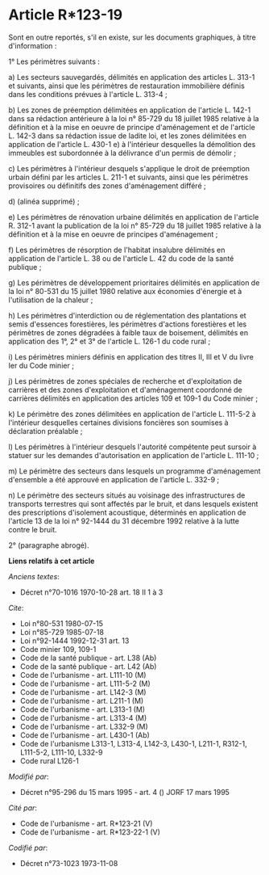 # Article R*123-19

Sont en outre reportés, s'il en existe, sur les documents graphiques, à titre d'information :

1° Les périmètres suivants :

a) Les secteurs sauvegardés, délimités en application des articles L. 313-1 et suivants, ainsi que les périmètres de
restauration immobilière définis dans les conditions prévues à l'article L. 313-4 ;

b) Les zones de préemption délimitées en application de l'article L. 142-1 dans sa rédaction antérieure à la loi n° 85-729 du
18 juillet 1985 relative à la définition et à la mise en oeuvre de principe d'aménagement et de l'article L. 142-3 dans sa
rédaction issue de ladite loi, et les zones délimitées en application de l'article L. 430-1 e) à l'intérieur desquelles la
démolition des immeubles est subordonnée à la délivrance d'un permis de démolir ;

c) Les périmètres à l'intérieur desquels s'applique le droit de préemption urbain défini par les articles L. 211-1 et
suivants, ainsi que les périmètres provisoires ou définitifs des zones d'aménagement différé ;

d) (alinéa supprimé) ;

e) Les périmètres de rénovation urbaine délimités en application de l'article R. 312-1 avant la publication de la loi n°
85-729 du 18 juillet 1985 relative à la définition et à la mise en oeuvre de principes d'aménagement ;

f) Les périmètres de résorption de l'habitat insalubre délimités en application de l'article L. 38 ou de l'article L. 42 du
code de la santé publique ;

g) Les périmètres de développement prioritaires délimités en application de la loi n° 80-531 du 15 juillet 1980 relative aux
économies d'énergie et à l'utilisation de la chaleur ;

h) Les périmètres d'interdiction ou de réglementation des plantations et semis d'essences forestières, les périmètres
d'actions forestières et les périmètres de zones dégradées à faible taux de boisement, délimités en application des 1°, 2° et
3° de l'article L. 126-1 du code rural ;

i) Les périmètres miniers définis en application des titres II, III et V du livre Ier du Code minier ;

j) Les périmètres de zones spéciales de recherche et d'exploitation de carrières et des zones d'exploitation et d'aménagement
coordonné de carrières délimités en application des articles 109 et 109-1 du Code minier ;

k) Le périmètre des zones délimitées en application de l'article L. 111-5-2 à l'intérieur desquelles certaines divisions
foncières son soumises à déclaration préalable ;

l) Les périmètres à l'intérieur desquels l'autorité compétente peut sursoir à statuer sur les demandes d'autorisation en
application de l'article L. 111-10 ;

m) Le périmètre des secteurs dans lesquels un programme d'aménagement d'ensemble a été approuvé en application de l'article
L. 332-9 ;

n) Le périmètre des secteurs situés au voisinage des infrastructures de transports terrestres qui sont affectés par le bruit,
et dans lesquels existent des prescriptions d'isolement acoustique, déterminés en application de l'article 13 de la loi n°
92-1444 du 31 décembre 1992 relative à la lutte contre le bruit.

2° (paragraphe abrogé).

**Liens relatifs à cet article**

_Anciens textes_:

  - Décret n°70-1016 1970-10-28 art. 18 II 1 à 3

_Cite_:

  - Loi n°80-531 1980-07-15
  - Loi n°85-729 1985-07-18
  - Loi n°92-1444 1992-12-31 art. 13
  - Code minier 109, 109-1
  - Code de la santé publique - art. L38 (Ab)
  - Code de la santé publique - art. L42 (Ab)
  - Code de l'urbanisme - art. L111-10 (M)
  - Code de l'urbanisme - art. L111-5-2 (M)
  - Code de l'urbanisme - art. L142-3 (M)
  - Code de l'urbanisme - art. L211-1 (M)
  - Code de l'urbanisme - art. L313-1 (M)
  - Code de l'urbanisme - art. L313-4 (M)
  - Code de l'urbanisme - art. L332-9 (M)
  - Code de l'urbanisme - art. L430-1 (Ab)
  - Code de l'urbanisme L313-1, L313-4, L142-3, L430-1, L211-1, R312-1, L111-5-2, L111-10, L332-9
  - Code rural L126-1

_Modifié par_:

  - Décret n°95-296 du 15 mars 1995 - art. 4 () JORF 17 mars 1995

_Cité par_:

  - Code de l'urbanisme - art. R*123-21 (V)
  - Code de l'urbanisme - art. R*123-22-1 (V)

_Codifié par_:

  - Décret n°73-1023 1973-11-08

